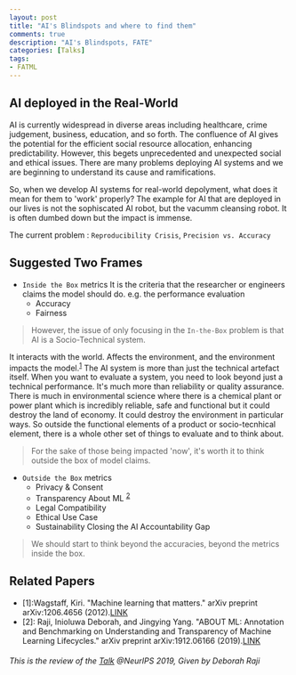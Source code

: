 ```yaml
---
layout: post
title: "AI's Blindspots and where to find them"
comments: true
description: "AI's Blindspots, FATE"
categories: [Talks]
tags:
- FATML
---
```

## **AI deployed in the Real-World**
AI is currently widespread in diverse areas including healthcare, crime judgement, business, education, and so forth. The confluence of AI gives the potential for the efficient social resource allocation, enhancing predictability. However, this begets unprecedented and unexpected social and ethical issues. There are many problems deploying AI systems and we are beginning to understand its cause and ramifications.

So, when we develop AI systems for real-world depolyment, what does it mean for them to 'work' properly? The example for AI that are deployed in our lives is not the sophiscated AI robot, but the vacumm cleansing robot. It is often dumbed down but the impact is immense. 

The current problem : `Reproducibility Crisis`, `Precision vs. Accuracy`


## **Suggested Two Frames**
- `Inside the Box` metrics 
It is the criteria that the researcher or engineers claims the model should do. e.g. the performance evaluation 
  - Accuracy 
  - Fairness 
  
 > However, the issue of only focusing in the `In-the-Box` problem is that AI is a Socio-Technical system. 
 
 It interacts with the world. Affects the environment, and the environment impacts the model.<sup>[1](#footnote_1)</sup> The AI system is more than just the technical artefact itself. When you want to evaluate a system, you need to look beyond just a technical performance. It's much more than reliability or quality assurance. There is much in environmental science where there is a chemical plant or power plant which is incredibly reliable, safe and functional but it could destroy the land of economy. It could destroy the environment in particular ways. So outside the functional elements of a product or socio-tecnhical element, there is a whole other set of things to evaluate and to think about. 
 
> For the sake of those being impacted 'now', it's worth it to think outside the box of model claims. 
 
- `Outside the Box` metrics 
  - Privacy & Consent  
  - Transparency 
    About ML <sup>[2](#footnote_2)</sup> 
  - Legal Compatibility 
  - Ethical Use Case 
  - Sustainability 
    Closing the AI Accountability Gap 

> We should start to think beyond the accuracies, beyond the metrics inside the box. 

## Related Papers 
- <a name="footnote_1">[1]</a>:Wagstaff, Kiri. "Machine learning that matters." arXiv preprint arXiv:1206.4656 (2012).[LINK](https://arxiv.org/pdf/1206.4656.pdf)
- <a name="footnote_2">[2]</a>: Raji, Inioluwa Deborah, and Jingying Yang. "ABOUT ML: Annotation and Benchmarking on Understanding and Transparency of Machine Learning Lifecycles." arXiv preprint arXiv:1912.06166 (2019).[LINK](https://arxiv.org/pdf/1912.06166.pdf)


###### This is the review of the [Talk](https://slideslive.com/38922342/invited-talk-ais-blindspots-and-where-to-find-them) @NeurIPS 2019, Given by Deborah Raji
